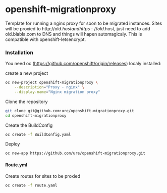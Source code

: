# openshift-migrationproxy

Template for running a nginx proxy for soon to be migrated instances.
Sites will be proxied to http://old.$host and https://old.$host, just
need to add old.blabla.com to DNS and things will hapen automagicaly.
This is compatible with openshift-letsencrypt.

### Installation

You need oc (https://github.com/openshift/origin/releases) localy installed:

create a new project

```sh
oc new-project openshift-migrationproxy \
    --description="Proxy - nginx" \
    --display-name="Nginx migration proxy"
```

Clone the repository
```sh
git clone git@github.com:ure/openshift-migrationproxy.git
cd openshift-migrationproxy
```

Create the BuildConfig

```sh
oc create -f BuildConfig.yaml
```

Deploy

```sh
oc new-app https://github.com/ure/openshift-migrationproxy.git
```

#### Route.yml

Create routes for sites to be proxied

```sh
oc create -f route.yaml
```
